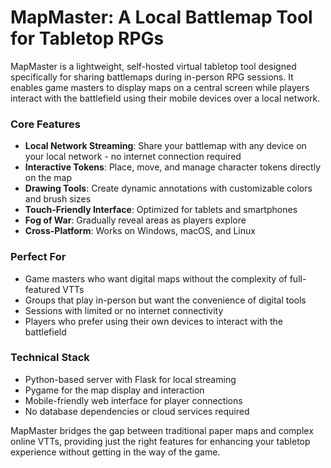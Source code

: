 # MapMaster: A Local Battlemap Tool for Tabletop RPGs

MapMaster is a lightweight, self-hosted virtual tabletop tool designed specifically for sharing battlemaps during in-person RPG sessions. It enables game masters to display maps on a central screen while players interact with the battlefield using their mobile devices over a local network.

### Core Features

- **Local Network Streaming**: Share your battlemap with any device on your local network - no internet connection required
- **Interactive Tokens**: Place, move, and manage character tokens directly on the map
- **Drawing Tools**: Create dynamic annotations with customizable colors and brush sizes
- **Touch-Friendly Interface**: Optimized for tablets and smartphones
- **Fog of War**: Gradually reveal areas as players explore
- **Cross-Platform**: Works on Windows, macOS, and Linux

### Perfect For

- Game masters who want digital maps without the complexity of full-featured VTTs
- Groups that play in-person but want the convenience of digital tools
- Sessions with limited or no internet connectivity
- Players who prefer using their own devices to interact with the battlefield

### Technical Stack

- Python-based server with Flask for local streaming
- Pygame for the map display and interaction
- Mobile-friendly web interface for player connections
- No database dependencies or cloud services required

MapMaster bridges the gap between traditional paper maps and complex online VTTs, providing just the right features for enhancing your tabletop experience without getting in the way of the game.

